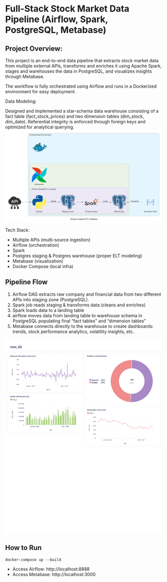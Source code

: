 
# Full-Stack Stock Market Data Pipeline (Airflow, Spark, PostgreSQL, Metabase)

## Project Overview:

This project is an end-to-end data pipeline that extracts stock market data from multiple external APIs, transforms and enriches it using Apache Spark, stages and warehouses the data in PostgreSQL, and visualizes insights through Metabase.

The workflow is fully orchestrated using Airflow and runs in a Dockerized environment for easy deployment.

Data Modeling:

Designed and implemented a star-schema data warehouse consisting of a fact table (fact_stock_prices) and two dimension tables (dim_stock, dim_date). Referential integrity is enforced through foreign keys and optimized for analytical querying. 
![Pipeline Diagram](.github/assets/pipeline-diagram.png)


Tech Stack:

- Multiple APIs (multi-source ingestion)
- Airflow (orchestration)
- Spark 
- Postgres staging & Postgres warehouse (proper ELT modeling)
- Metabase (visualization)
- Docker Compose (local infra)

 ## Pipeline Flow
1. Airflow DAG extracts raw company and financial data from two different APIs into staging zone (PostgreSQL).
2. Spark job reads staging & transforms data (cleans and enriches)
3. Spark loads data to a landing table
4. airflow moves data from landing table to warehouse schema in PostgreSQL populating final “fact tables” and “dimension tables”
5. Metabase connects directly to the warehouse to create dashboards: trends, stock performance analytics, volatility insights, etc.

![📊 View Dashboard PDF](.github/assets/dashboard.png)

## How to Run
    docker-compose up --build
- Access Airflow: http://localhost:8888
- Access Metabase: http://localhost:3000
